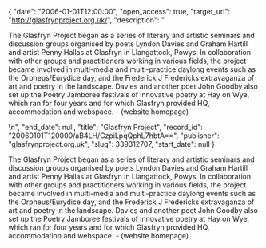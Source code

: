 {
  "date": "2006-01-01T12:00:00", 
  "open_access": true, 
  "target_url": "http://glasfrynproject.org.uk/", 
  "description": "<p>The Glasfryn Project began as a series of literary and artistic seminars and discussion groups organised by poets Lyndon Davies and Graham Hartill and artist Penny Hallas at Glasfryn in Llangattock, Powys. In collaboration with other groups and practitioners working in various fields, the project became involved in multi-media and multi-practice daylong events such as the Orpheus/Eurydice day, and the Frederick J Fredericks extravaganza of art and poetry in the landscape. Davies and another poet John Goodby also set up the Poetry Jamboree festivals of innovative poetry at Hay on Wye, which ran for four years and for which Glasfryn provided HQ, accommodation and webspace. - (website homepage)</p>\n", 
  "end_date": null, 
  "title": "Glasfryn Project", 
  "record_id": "20060101T120000/aB4LH/CzpiLpqQphL7hbtA==", 
  "publisher": "glasfrynproject.org.uk", 
  "slug": 339312707, 
  "start_date": null
}

<p>The Glasfryn Project began as a series of literary and artistic seminars and discussion groups organised by poets Lyndon Davies and Graham Hartill and artist Penny Hallas at Glasfryn in Llangattock, Powys. In collaboration with other groups and practitioners working in various fields, the project became involved in multi-media and multi-practice daylong events such as the Orpheus/Eurydice day, and the Frederick J Fredericks extravaganza of art and poetry in the landscape. Davies and another poet John Goodby also set up the Poetry Jamboree festivals of innovative poetry at Hay on Wye, which ran for four years and for which Glasfryn provided HQ, accommodation and webspace. - (website homepage)</p>
